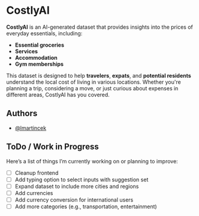 # CostlyAI

**CostlyAI** is an AI-generated dataset that provides insights into the prices of everyday essentials, including:

- **Essential groceries**
- **Services**
- **Accommodation**
- **Gym memberships**

This dataset is designed to help **travelers**, **expats**, and **potential residents** understand the local cost of living in various locations. Whether you're planning a trip, considering a move, or just curious about expenses in different areas, CostlyAI has you covered.

## Authors

- [@lmartincek](https://www.github.com/lmartincek)

## ToDo / Work in Progress
Here’s a list of things I’m currently working on or planning to improve:
- [ ] Cleanup frontend
- [ ] Add typing option to select inputs with suggestion set
- [ ] Expand dataset to include more cities and regions
- [ ] Add currencies
- [ ] Add currency conversion for international users
- [ ] Add more categories (e.g., transportation, entertainment)
